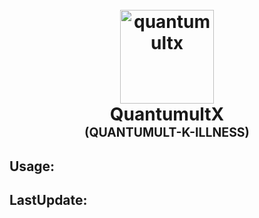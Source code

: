 <h1 align="center">
  <br>
  <a href="https://quantumultx.org/"><img src="https://is1-ssl.mzstatic.com/image/thumb/Purple126/v4/eb/7d/10/eb7d105e-b737-0d87-0598-294ea2d78bff/AppIcon-0-1x_U007emarketing-0-7-0-85-220.png/460x0w.webp" alt="quantumultx" width="150"></a>
  <br>
  <b>QuantumultX</b>
  <br>
  <sub><sup><b>(QUANTUMULT-K-ILLNESS)</b></sup></sub>
  <br>
</h1>

<h2 class="wp-block-heading alignwide"><span class="kn-toc-section" id="Usage" kn-toc-data-id="#Usage"></span>Usage:<span class="kn-toc-section-end"></span></h2>
<h2 class="wp-block-heading alignwide"><span class="kn-toc-section" id="LastUpdate" kn-toc-data-id="#LastUpdate"></span>LastUpdate:<span class="kn-toc-section-end"></span></h2>
